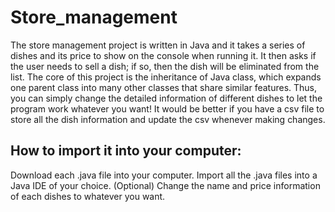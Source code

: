 # Store_management
The store management project is written in Java and it takes a series of dishes and its price to show on the console when running it. It then asks if the user needs to sell a dish; if so, then the dish will be eliminated from the list. The core of this project is the inheritance of Java class, which expands one parent class into many other classes that share similar features. Thus, you can simply change the detailed information of different dishes to let the program work whatever you want! It would be better if you have a csv file to store all the dish information and update the csv whenever making changes.

## How to import it into your computer:
Download each .java file into your computer.
Import all the .java files into a Java IDE of your choice.
(Optional) Change the name and price information of each dishes to whatever you want.
